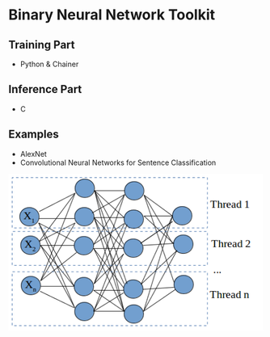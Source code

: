 # Binary Neural Network Toolkit

## Training Part
- Python & Chainer

## Inference Part
- C

## Examples
- AlexNet
- Convolutional Neural Networks for Sentence Classification

![alt text](layer_parallel.png)
